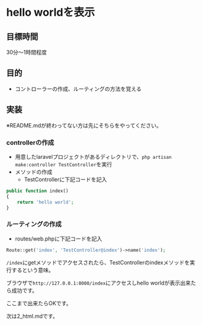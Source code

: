 # hello worldを表示

## 目標時間

30分〜1時間程度

## 目的

- コントローラーの作成、ルーティングの方法を覚える


## 実装

※README.mdが終わってない方は先にそちらをやってください。

### controllerの作成

- 用意したlaravelプロジェクトがあるディレクトリで、`php artisan make:controller TestController`を実行
- メソッドの作成
    - TestControllerに下記コードを記入

```php
public function index()
{
    return 'hello world';
}
```

### ルーティングの作成
- routes/web.phpに下記コードを記入
```php
Route::get('index', 'TestController@index')->name('index');
```
`/index`にgetメソッドでアクセスされたら、TestControllerのindexメソッドを実行するという意味。

ブラウザで`http://127.0.0.1:8000/index`にアクセスしhello worldが表示出来たら成功です。

ここまで出来たらOKです。

次は2_html.mdです。
